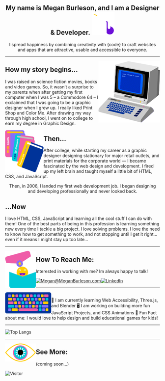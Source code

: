 
<h2 align="center">My name is Megan Burleson, and I am a Designer & Developer. <img src="https://github.com/mburleson/mburleson/blob/main/MBLogo.png" width="75px"/></h2>

<p align="center">
I spread happiness by combining creativity with {code} to craft websites and apps that are attractive, usable and accessible to everyone.
</p>

* * *

<img align="right" src="https://github.com/mburleson/mburleson/blob/main/c64_new.png" width="200px"/>
<h2>How my story begins...</h2>
<p>
I was raised on science fiction movies, books and video games. So, it wasn’t a surprise to my parents when after getting my first computer when I was 5 – a Commodore 64 – I exclaimed that I was going to be a graphic designer when I grew up. I really liked Print Shop and Color Me.  After drawing my way through high school, I went on to college to earn my degree in Graphic Design.</p>
<img align="left" src="https://github.com/mburleson/mburleson/blob/main/books.png" width="125px"/>
<h2>Then...</h2>
<p>
After college, while starting my career as a graphic designer designing stationary for major retail outlets, and print materials for the corporate world — I became fascinated by the web design and development. I fired up my left brain and taught myself a little bit of HTML, CSS, and JavaScript. </p>


<p align="center">Then, in 2006, I landed my first web development job. 
I began designing and developing professionally and never looked back.</p>

<h2>...Now</h2>

I love HTML, CSS, JavaScript and learning all the cool stuff I can do with them! One of the best parts of being in this profession is learning something new every time I tackle a big project. I love solving problems. I love the need to know how to get something to work, and not stopping until I get it right… even if it means I might stay up too late...

* * *

<img src="https://github.com/mburleson/mburleson/blob/main/contactme.png" width="100px" align="left"/>

<h2>How To Reach Me:</h2>

<p>Interested in working with me? Im always happy to talk!</p>

<a href="mailto:megan@meganburleson.com">![Megan@MeganBurleson.com](https://img.shields.io/badge/Gmail-D14836?style=for-the-badge&logo=gmail&logoColor=white)</a><a href="https://www.linkedin.com/in/meganburleson/">![LinkedIn](https://img.shields.io/badge/LinkedIn-0077B5?style=for-the-badge&logo=linkedin&logoColor=white)</a>

* * *
 
 <img src="https://github.com/mburleson/mburleson/blob/main/keyboard.png" width="150px" align="left" />
 <br/>
📖 I am currently learning Web Accessibility, Three.js, and Blender
🖥️ I am working on building more fun JavaScript Projects, and CSS Animations
🎨 Fun Fact about me: I would love to help design and build educational games for kids!

  
  
  * * *
 
 ![Top Langs](https://github-readme-stats.vercel.app/api/top-langs/?username=mburleson&layout=compact&theme=cobalt&show_icons=true)  
 
 
 * * *
 
 <img src="https://github.com/mburleson/mburleson/blob/main/eye.png" align="left" width="100px"/>

<h2>See More:</h2>

(coming soon...)
 
 
 ![Visitor](https://visitor-badge.laobi.icu/badge?page_id=mburleson.mburleson)




<!--
**mburleson/mburleson** is a ✨ _special_ ✨ repository because its `README.md` (this file) appears on your GitHub profile.

Here are some ideas to get you started:

- 🔭 I’m currently working on ...
- 🌱 I’m currently learning ...
- 👯 I’m looking to collaborate on ...
- 🤔 I’m looking for help with ...
- 💬 Ask me about ...
- 📫 How to reach me: ...
- 😄 Pronouns: ...
- ⚡ Fun fact: ...
-->

